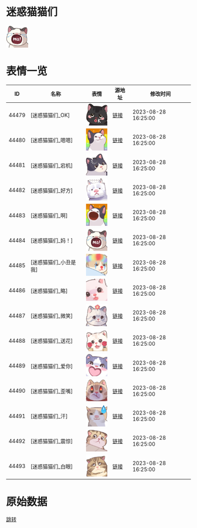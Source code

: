 # 迷惑猫猫们

<img src="./cover.png" height="60" alt="cover" />

# 表情一览

|ID|名称|表情|源地址|修改时间|
|----|----|----|----|----|
|44479|[迷惑猫猫们_OK]|<img src="./pic/044479_%5B迷惑猫猫们_OK%5D.png" height="60" alt="OK"/>|[链接](https://i0.hdslb.com/bfs/garb/c198cfacd239bbd9d60b06d36844b92f4206ed9e.png)|2023-08-28 16:25:00|
|44480|[迷惑猫猫们_嗯嗯]|<img src="./pic/044480_%5B迷惑猫猫们_嗯嗯%5D.png" height="60" alt="嗯嗯"/>|[链接](https://i0.hdslb.com/bfs/garb/5e204954c31cc1b72630404a091458a7f70faf0f.png)|2023-08-28 16:25:00|
|44481|[迷惑猫猫们_宕机]|<img src="./pic/044481_%5B迷惑猫猫们_宕机%5D.png" height="60" alt="宕机"/>|[链接](https://i0.hdslb.com/bfs/garb/443ed9da58dbbeb62c9881ad5c33aa76f65be029.png)|2023-08-28 16:25:00|
|44482|[迷惑猫猫们_好方]|<img src="./pic/044482_%5B迷惑猫猫们_好方%5D.png" height="60" alt="好方"/>|[链接](https://i0.hdslb.com/bfs/garb/96559d4222e313e4b737a908869128b8032c0448.png)|2023-08-28 16:25:00|
|44483|[迷惑猫猫们_啊]|<img src="./pic/044483_%5B迷惑猫猫们_啊%5D.png" height="60" alt="啊"/>|[链接](https://i0.hdslb.com/bfs/garb/789de8f92fb0a3329331c087b8bb9fa386954384.png)|2023-08-28 16:25:00|
|44484|[迷惑猫猫们_妈！]|<img src="./pic/044484_%5B迷惑猫猫们_妈！%5D.png" height="60" alt="妈！"/>|[链接](https://i0.hdslb.com/bfs/garb/186dec07c07eee6e951f44ada4331d8d5cc49ed5.png)|2023-08-28 16:25:00|
|44485|[迷惑猫猫们_小丑是我]|<img src="./pic/044485_%5B迷惑猫猫们_小丑是我%5D.png" height="60" alt="小丑是我"/>|[链接](https://i0.hdslb.com/bfs/garb/9cfd3eccc84b0707a9e00b94e419b769216f9e49.png)|2023-08-28 16:25:00|
|44486|[迷惑猫猫们_略]|<img src="./pic/044486_%5B迷惑猫猫们_略%5D.png" height="60" alt="略"/>|[链接](https://i0.hdslb.com/bfs/garb/5b2b86c60322cf149bcf6cff761204a290b02cdc.png)|2023-08-28 16:25:00|
|44487|[迷惑猫猫们_微笑]|<img src="./pic/044487_%5B迷惑猫猫们_微笑%5D.png" height="60" alt="微笑"/>|[链接](https://i0.hdslb.com/bfs/garb/498da1e7733aafde55176d0423c096ae08d5c06a.png)|2023-08-28 16:25:00|
|44488|[迷惑猫猫们_送花]|<img src="./pic/044488_%5B迷惑猫猫们_送花%5D.png" height="60" alt="送花"/>|[链接](https://i0.hdslb.com/bfs/garb/70286458fedf91e19c6377636b55ce4d4db6f1ee.png)|2023-08-28 16:25:00|
|44489|[迷惑猫猫们_爱你]|<img src="./pic/044489_%5B迷惑猫猫们_爱你%5D.png" height="60" alt="爱你"/>|[链接](https://i0.hdslb.com/bfs/garb/5e8ad6008c836d0d071dcfcd6c875639c91ae7a7.png)|2023-08-28 16:25:00|
|44490|[迷惑猫猫们_歪嘴]|<img src="./pic/044490_%5B迷惑猫猫们_歪嘴%5D.png" height="60" alt="歪嘴"/>|[链接](https://i0.hdslb.com/bfs/garb/950a0722d386b4cf9ad3b8fd98e28676ed659288.png)|2023-08-28 16:25:00|
|44491|[迷惑猫猫们_汗]|<img src="./pic/044491_%5B迷惑猫猫们_汗%5D.png" height="60" alt="汗"/>|[链接](https://i0.hdslb.com/bfs/garb/08f5ea7b0f50216a640d0288a04ec81cfc67acb0.png)|2023-08-28 16:25:00|
|44492|[迷惑猫猫们_震惊]|<img src="./pic/044492_%5B迷惑猫猫们_震惊%5D.png" height="60" alt="震惊"/>|[链接](https://i0.hdslb.com/bfs/garb/19ef215061cb6b7b81922aa8dd13530dfea79459.png)|2023-08-28 16:25:00|
|44493|[迷惑猫猫们_白眼]|<img src="./pic/044493_%5B迷惑猫猫们_白眼%5D.png" height="60" alt="白眼"/>|[链接](https://i0.hdslb.com/bfs/garb/207437e1575a1251af1a94c2af040b1e3d05a440.png)|2023-08-28 16:25:00|

# 原始数据

[跳转](./raw.json)

